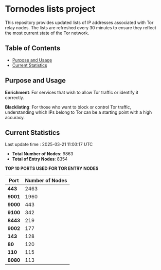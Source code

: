 # Tornodes lists project

This repository provides updated lists of IP addresses associated with Tor relay nodes. The lists are refreshed every 30 minutes to ensure they reflect the most current state of the Tor network.

## Table of Contents

- [Purpose and Usage](#purpose-and-usage)
- [Current Statistics](#current-statistics)


## Purpose and Usage

**Enrichment**: For services that wish to allow Tor traffic or identify it correctly.

**Blacklisting**: For those who want to block or control Tor traffic, understanding which IPs belong to Tor can be a starting point with a high accuracy.

## Current Statistics

Last update time : 2025-03-21 11:00:17 UTC

- **Total Number of Nodes**: 9863
- **Total of Entry Nodes**: 8354

**TOP 10 PORTS USED FOR TOR ENTRY NODES**

| **Port** | **Number of Nodes** |
|------|-----------------|
| **443**   | 2463  |
| **9001**   | 1960  |
| **9000**   | 443  |
| **9100**   | 342  |
| **8443**   | 219  |
| **9002**   | 177  |
| **143**   | 128  |
| **80**   | 120  |
| **110**   | 115  |
| **8080**   | 113  |

